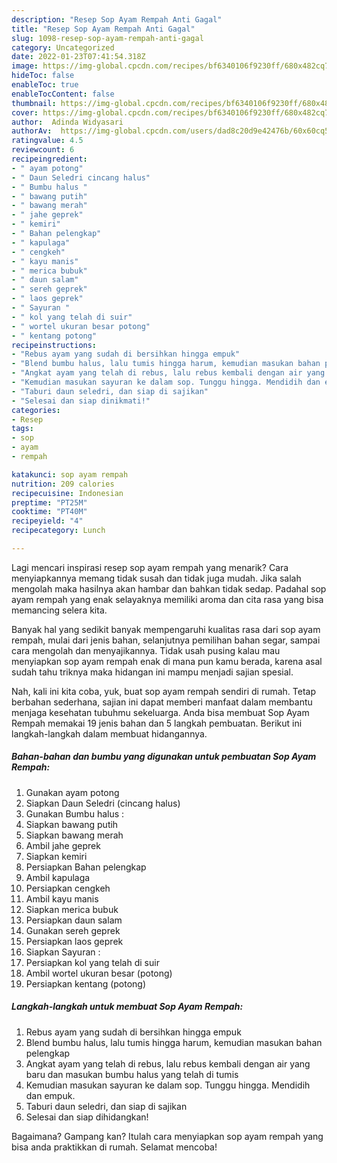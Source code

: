 ```yaml
---
description: "Resep Sop Ayam Rempah Anti Gagal"
title: "Resep Sop Ayam Rempah Anti Gagal"
slug: 1098-resep-sop-ayam-rempah-anti-gagal
category: Uncategorized
date: 2022-01-23T07:41:54.318Z
image: https://img-global.cpcdn.com/recipes/bf6340106f9230ff/680x482cq70/sop-ayam-rempah-foto-resep-utama.jpg
hideToc: false
enableToc: true
enableTocContent: false
thumbnail: https://img-global.cpcdn.com/recipes/bf6340106f9230ff/680x482cq70/sop-ayam-rempah-foto-resep-utama.jpg
cover: https://img-global.cpcdn.com/recipes/bf6340106f9230ff/680x482cq70/sop-ayam-rempah-foto-resep-utama.jpg
author:  Adinda Widyasari
authorAv:  https://img-global.cpcdn.com/users/dad8c20d9e42476b/60x60cq50/avatar.jpg
ratingvalue: 4.5
reviewcount: 6
recipeingredient:
- " ayam potong"
- " Daun Seledri cincang halus"
- " Bumbu halus "
- " bawang putih"
- " bawang merah"
- " jahe geprek"
- " kemiri"
- " Bahan pelengkap"
- " kapulaga"
- " cengkeh"
- " kayu manis"
- " merica bubuk"
- " daun salam"
- " sereh geprek"
- " laos geprek"
- " Sayuran "
- " kol yang telah di suir"
- " wortel ukuran besar potong"
- " kentang potong"
recipeinstructions:
- "Rebus ayam yang sudah di bersihkan hingga empuk"
- "Blend bumbu halus, lalu tumis hingga harum, kemudian masukan bahan pelengkap"
- "Angkat ayam yang telah di rebus, lalu rebus kembali dengan air yang baru dan masukan bumbu halus yang telah di tumis"
- "Kemudian masukan sayuran ke dalam sop. Tunggu hingga. Mendidih dan empuk."
- "Taburi daun seledri, dan siap di sajikan"
- "Selesai dan siap dinikmati!"
categories:
- Resep
tags:
- sop
- ayam
- rempah

katakunci: sop ayam rempah 
nutrition: 209 calories
recipecuisine: Indonesian
preptime: "PT25M"
cooktime: "PT40M"
recipeyield: "4"
recipecategory: Lunch

---
```



Lagi mencari inspirasi resep sop ayam rempah yang menarik? Cara menyiapkannya memang tidak susah dan tidak juga mudah. Jika salah mengolah maka hasilnya akan hambar dan bahkan tidak sedap. Padahal sop ayam rempah yang enak selayaknya memiliki aroma dan cita rasa yang bisa memancing selera kita.


Banyak hal yang sedikit banyak mempengaruhi kualitas rasa dari sop ayam rempah, mulai dari jenis bahan, selanjutnya pemilihan bahan segar, sampai cara mengolah dan menyajikannya. Tidak usah pusing kalau mau menyiapkan sop ayam rempah enak di mana pun kamu berada, karena asal sudah tahu triknya maka hidangan ini mampu menjadi sajian spesial.




Nah, kali ini kita coba, yuk, buat sop ayam rempah sendiri di rumah. Tetap berbahan sederhana, sajian ini dapat memberi manfaat dalam membantu menjaga kesehatan tubuhmu sekeluarga. Anda bisa membuat Sop Ayam Rempah memakai 19 jenis bahan dan 5 langkah pembuatan. Berikut ini langkah-langkah dalam membuat hidangannya.

<!--inarticleads1-->

##### Bahan-bahan dan bumbu yang digunakan untuk pembuatan Sop Ayam Rempah:

1. Gunakan  ayam potong
1. Siapkan  Daun Seledri (cincang halus)
1. Gunakan  Bumbu halus :
1. Siapkan  bawang putih
1. Siapkan  bawang merah
1. Ambil  jahe geprek
1. Siapkan  kemiri
1. Persiapkan  Bahan pelengkap
1. Ambil  kapulaga
1. Persiapkan  cengkeh
1. Ambil  kayu manis
1. Siapkan  merica bubuk
1. Persiapkan  daun salam
1. Gunakan  sereh geprek
1. Persiapkan  laos geprek
1. Siapkan  Sayuran :
1. Persiapkan  kol yang telah di suir
1. Ambil  wortel ukuran besar (potong)
1. Persiapkan  kentang (potong)




<!--inarticleads2-->

##### Langkah-langkah untuk membuat Sop Ayam Rempah:

1. Rebus ayam yang sudah di bersihkan hingga empuk
1. Blend bumbu halus, lalu tumis hingga harum, kemudian masukan bahan pelengkap
1. Angkat ayam yang telah di rebus, lalu rebus kembali dengan air yang baru dan masukan bumbu halus yang telah di tumis
1. Kemudian masukan sayuran ke dalam sop. Tunggu hingga. Mendidih dan empuk.
1. Taburi daun seledri, dan siap di sajikan
1. Selesai dan siap dihidangkan!



Bagaimana? Gampang kan? Itulah cara menyiapkan sop ayam rempah yang bisa anda praktikkan di rumah. Selamat mencoba!
